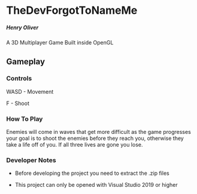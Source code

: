 # TheDevForgotToNameMe
##### Henry Oliver
A 3D Multiplayer Game Built inside OpenGL


## Gameplay

### Controls

WASD - Movement

F - Shoot

### How To Play

Enemies will come in waves that get more difficult as the game progresses your goal is to shoot the enemies before they reach you, otherwise they take a life off of you. If all three lives are gone you lose.

### Developer Notes

- Before developing the project you need to extract the .zip files

- This project can only be opened with Visual Studio 2019 or higher
